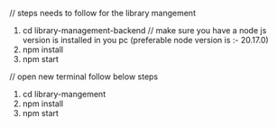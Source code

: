 // steps needs to follow for the library mangement
1. cd library-management-backend
// make sure you have a node js version is installed in you pc (preferable node version is :- 20.17.0)
2. npm install 
3. npm start

// open new terminal follow below steps
1. cd library-mangement
2. npm install
3. npm start
